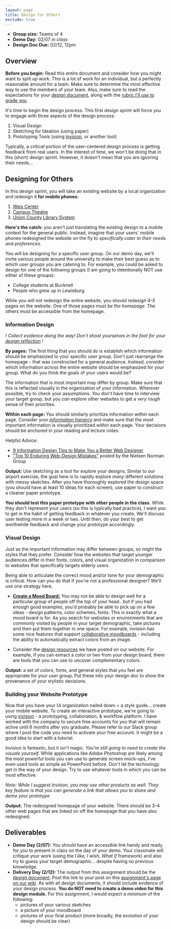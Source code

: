 ```yaml
---
layout: page
title: Design for Others
exclude: true
---
```


- **Group size:** Teams of 4
- **Demo Day:** 02/07 _in class_
- **Design Doc Due:** 02/12, 12pm

## Overview
**Before you begin:** Read this entire document and consider how you might want to split up work. This is a lot of work for an individual, but a perfectly reasonable amount for a team. Make sure to determine the most effective way to use the members of your team. Also, make sure to read the expectations for your [design document](../docs/designdocs.html), along with the [rubric I'll use to grade you](../docs/DesignDoc_rubric.pdf)

It's time to begin the design process. This first design sprint will force you to engage with three aspects of the design process:

1. Visual Design
2. Sketching for Ideation (using paper)
3. Prototyping Tools (using [invision](https://www.invisionapp.com/education-signup), or another tool)

Typically, a *critical* portion of the user-centered design process is getting feedback from real users. In the interest of time, we won't be doing that in this (short) design sprint. However, it doesn't mean that you are ignoring their needs...

## Designing for Others

In this design sprint, you will take an existing website by a local organization and redesign it **for mobile phones**:

1. [Weis Center](https://www.bucknell.edu/WeisCenter)
2. [Campus Theatre](https://www.campustheatre.org/)
3. [Union County Library System](http://unioncountylibraries.org/)


**Here's the catch:** you aren't just translating the existing design to a mobile context for the general public. Instead, imagine that your users' mobile phones redesigned the website on the fly to _specifically cater to their needs and preferences_.

You will be designing for a specific user group. On our demo day, we'll invite various people around the university to make their best guess as to which user groups you are catering to. For example, you could be asked to design for one of the following groups (I am going to intentionally NOT use either of these groups):

- College students at Bucknell
- People who grew up in Lewisburg

While you will not redesign the entire website, you should redesign _4-5_ pages on the website. One of those pages *must be the homepage*. The others must be accessible from the homepage.

### Information Design

_! Collect evidence along the way! Don't shoot yourselves in the foot for your [design reflection](../docs/designdocs.html) !_

**By pages:** The first thing that you should do is establish which information should be emphasized to your specific user group. Don't just rearrange the homepage - that was constructed for a general audience. Instead, consider which information across the entire website should be emphasized for your group. What do you think the goals of your users would be?

The information that is most important may differ by group. Make sure that this is reflected visually in the organization of your information. Wherever possible, try to check your assumptions. You don't have time to interview your target group, but you _can_ explore other websites to get a _very rough_ sense of their priorities.

**Within each page:** You should similarly prioritize information _within_ each page. Consider your [_information hierarcy_](https://99designs.com/blog/tips/6-principles-of-visual-hierarchy/) and make sure that the most important information is visually prioritized within each page. Your decisions should be anchored in your reading and lecture notes.

Helpful Advice:

- [9 Information Design Tips to Make You a Better Web Designer](https://design.tutsplus.com/articles/9-information-design-tips-to-make-you-a-better-web-designer--psd-1601)
- ["Top 10 Enduring Web-Design Mistakes"](https://www.nngroup.com/articles/top-10-enduring/) posted by the Nielsen Norman Group

**Output:** Use sketching as a tool for explore your designs. Similar to our airport exercise, the goal here is to rapidly explore _many_ different solutions with messy sketches. After you have thoroughly explored the design space (you should have at least 10 ideas for each screen), use paper to construct a cleaner paper prototype.

**You should test this paper prototype with other people in the class**. While they don't represent your users (so this is typically bad practice), I want you to get in the habit of getting feedback in whatever you create. We'll discuss user testing more in a week or two. Until then, do your best to get worthwhile feedback and change your prototype accordingly.

### Visual Design
Just as the important information may differ between groups, so might the styles that they prefer. Consider how the websites that target younger audiences differ in their fonts, colors, and visual organization in comparison to websites that specifically targets elderly users.

Being able to articulate the correct mood and/or tone for your demographic is critical. How can you do that if you're not a professional designer? We'll use one strategy here.

- [**Create a Mood Board:**](https://creativemarket.com/blog/mood-boards-why-and-how-to-create-them) You may not be able to design well for a particular group of people off the top of your head.. but if you had enough good examples, you'd probably be able to pick up on a few ideas - design patterns, color schemes, fonts. This is exactly what a mood board is for. As you search for websites or environments that are commonly visited by people in your target demographic, take pictures and then put them together in one space. For example, invision has some nice features that support [collaborative moodboards](https://support.invisionapp.com/hc/en-us/articles/115000622586-Mood-and-Brand-Boards-and-Beyond) - including the ability to automatically extract colors from an image.  

- Consider the [design resources](../docs/resources.html) we have posted on our website. For example, if you can extract a color or two from your design board, there are tools that you can use to uncover complementary colors.

**Output:** a set of colors, fonts, and general styles that you feel are appropriate for your user group. Put these into your design doc to show the provenance of your stylistic decisions.

### Building your Website Prototype
Now that you have your UI organization nailed down + a style guide... create your mobile website. To create an interactive prototype, we're going to using [invision](https://www.invisionapp.com/) - a prototyping, collaboration, & workflow platform. I have worked with the company to secure free accounts for you that will remain active until 6 months after you graduate. Please refer to our Slack group where I post the code you need to activate your free account. It might be a good idea to start with a tutorial.

Invision is fantastic, but it isn't magic. _You're still going to need to create the visuals yourself._ While applications like Adobe Photoshop are likely among the most powerful tools you can use to generate screen mock-ups, I've even used tools as simple as PowerPoint before. Don't let the technology get in the way of your design. Try to use whatever tools in which you can be most effective.

_Note: While I suggest Invision, you may use other products as well. They key feature is that you can generate a link that allows you to share and demo your prototype_

**Output:** The redesigned homepage of your website. There should be 3-4 other web pages that are linked on off the homepage that you have also redesigned.

## Deliverables
- **Demo Day (2/07):** You should have an accessible link handy and ready for you to present in class on the day of your demo. Your classmate will critique your work (using the _I like, I wish, What if_ framework) and also try to guess your target demographic... despite having no previous knowledge.
- **Delivery Day (2/12):** The output from this assignment should be the [design document](../docs/designdocs.html). Post the link to your post on this [assignment's page on our wiki](https://gitlab.bucknell.edu/bucknell-hci/bucknell-hci-fa2017/wikis/design-for-others). As with all design documents, it should include evidence of your design process. **You do NOT need to create a demo video for this design module.** For this assignment, I would expect a _minimum_ of the following:
  - pictures of your various sketches
  - a picture of your moodboard
  - pictures of your final product (more broadly, the evolution of your design should be clear)
